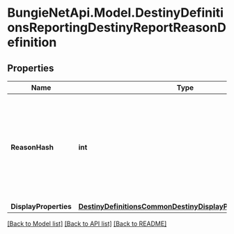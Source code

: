 
# BungieNetApi.Model.DestinyDefinitionsReportingDestinyReportReasonDefinition

## Properties

Name | Type | Description | Notes
------------ | ------------- | ------------- | -------------
**ReasonHash** | **int** | The identifier for the reason: they are only guaranteed unique under the Category in which they are found. | [optional] 
**DisplayProperties** | [**DestinyDefinitionsCommonDestinyDisplayPropertiesDefinition**](DestinyDefinitionsCommonDestinyDisplayPropertiesDefinition.md) |  | [optional] 

[[Back to Model list]](../README.md#documentation-for-models)
[[Back to API list]](../README.md#documentation-for-api-endpoints)
[[Back to README]](../README.md)

